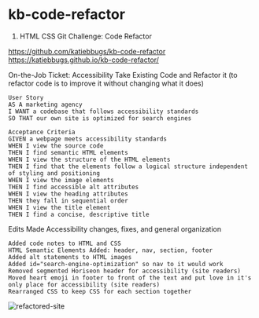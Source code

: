 # kb-code-refactor
1. HTML CSS Git Challenge: Code Refactor

https://github.com/katiebbugs/kb-code-refactor
https://katiebbugs.github.io/kb-code-refactor/

On-the-Job Ticket: Accessibility
Take Existing Code and Refactor it
(to refactor code is to improve it without changing what it does)

    User Story
    AS A marketing agency
    I WANT a codebase that follows accessibility standards
    SO THAT our own site is optimized for search engines

    Acceptance Criteria
    GIVEN a webpage meets accessibility standards
    WHEN I view the source code
    THEN I find semantic HTML elements
    WHEN I view the structure of the HTML elements
    THEN I find that the elements follow a logical structure independent of styling and positioning
    WHEN I view the image elements
    THEN I find accessible alt attributes
    WHEN I view the heading attributes
    THEN they fall in sequential order
    WHEN I view the title element
    THEN I find a concise, descriptive title

Edits Made
Accessibility changes, fixes, and general organization

    Added code notes to HTML and CSS
    HTML Semantic Elements Added: header, nav, section, footer
    Added alt statements to HTML images
    Added id="search-engine-optimization" so nav to it would work
    Removed segmented Horiseon header for accessibility (site readers)
    Moved heart emoji in footer to front of the text and put love in it's only place for accessibility (site readers)
    Rearranged CSS to keep CSS for each section together

![refactored-site](https://user-images.githubusercontent.com/79028196/111111118-5e74e200-8523-11eb-802b-384284cb0eba.png)
